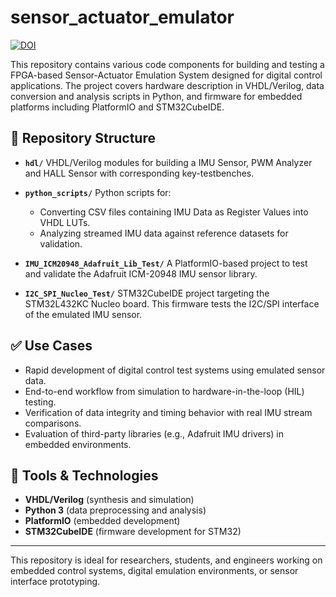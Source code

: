# sensor_actuator_emulator
[![DOI](https://zenodo.org/badge/DOI/10.5281/zenodo.15244314.svg)](https://doi.org/10.5281/zenodo.15244314)

This repository contains various code components for building and testing a FPGA-based Sensor-Actuator Emulation System designed for digital control applications. The project covers hardware description in VHDL/Verilog, data conversion and analysis scripts in Python, and firmware for embedded platforms including PlatformIO and STM32CubeIDE.

## 📁 Repository Structure

- **`hdl/`**
  VHDL/Verilog modules for building a IMU Sensor, PWM Analyzer and HALL Sensor with corresponding key-testbenches.

- **`python_scripts/`**
  Python scripts for:
  - Converting CSV files containing IMU Data as Register Values into VHDL LUTs.
  - Analyzing streamed IMU data against reference datasets for validation.

- **`IMU_ICM20948_Adafruit_Lib_Test/`**
  A PlatformIO-based project to test and validate the Adafruit ICM-20948 IMU sensor library.

- **`I2C_SPI_Nucleo_Test/`**
  STM32CubeIDE project targeting the STM32L432KC Nucleo board. This firmware tests the I2C/SPI interface of the emulated IMU sensor.

## ✅ Use Cases

- Rapid development of digital control test systems using emulated sensor data.
- End-to-end workflow from simulation to hardware-in-the-loop (HIL) testing.
- Verification of data integrity and timing behavior with real IMU stream comparisons.
- Evaluation of third-party libraries (e.g., Adafruit IMU drivers) in embedded environments.

## 🔧 Tools & Technologies

- **VHDL/Verilog** (synthesis and simulation)
- **Python 3** (data preprocessing and analysis)
- **PlatformIO** (embedded development)
- **STM32CubeIDE** (firmware development for STM32)

---

This repository is ideal for researchers, students, and engineers working on embedded control systems, digital emulation environments, or sensor interface prototyping.

